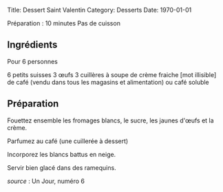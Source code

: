 Title: Dessert Saint Valentin
Category: Desserts
Date: 1970-01-01

Préparation : 10 minutes
Pas de cuisson

## Ingrédients

Pour 6 personnes

6 petits suisses
3 œufs
3 cuillères à soupe de crème fraiche 
[mot illisible] de café (vendu dans tous les magasins et alimentation) ou café
soluble

## Préparation

Fouettez ensemble les fromages blancs, le sucre, les jaunes d'œufs et la crème.

Parfumez au café (une cuillerée à dessert)

Incorporez les blancs battus en neige.

Servir bien glacé dans des ramequins.

*source* : Un Jour, numéro 6

